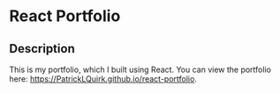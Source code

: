 # React Portfolio

## Description
This is my portfolio, which I built using React. You can view the portfolio here: https://PatrickLQuirk.github.io/react-portfolio.